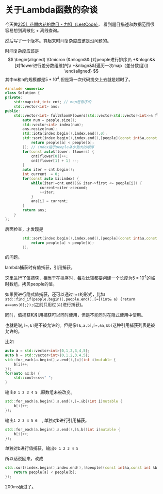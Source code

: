 # 关于Lambda函数的杂谈

今天做[2251. 花期内花的数目 - 力扣（LeetCode）](https://leetcode.cn/problems/number-of-flowers-in-full-bloom/description/)， 看到题目描述和数据范围很容易想到离散化 + 离线查询。



然后写了一个版本。算起来时间复杂度应该是没问题的。

时间复杂度应该是
$$
\begin{aligned}
\Omicron (&mlogm&&	[对people进行排序]\\
+&nlogn&&		[对flower进行差分数组维护]\\
+&nlogn&&[遍历一次map（差分数组）])
\end{aligned}
$$
其中m和n的规模都是$5*10^4$,但是第一次代码提交上去就是超时了。

```c++
#include <numeric>
class Solution {
private:
    std::map<int,int> cnt; // map是有序的
    std::vector<int> ans;
public:
    std::vector<int> fullBloomFlowers(std::vector<std::vector<int>>& flowers, std::vector<int>& people) {
        auto num = people.size();
        std::vector<int> index(num);
        ans.resize(num);
        std::iota(index.begin(),index.end(),0);
        std::sort(index.begin(),index.end(),[people](const int&a,const int b) {
            return people[a] < people[b];
        }); // index指示people从小到大的顺序
        for(const auto&flower: flowers) {
            cnt[flower[0]]++;
            cnt[flower[1] + 1] --;
        }
        auto iter = cnt.begin();
        int current  = 0;
        for(const auto &i:index) {
            while(iter!=cnt.end()&& iter->first <= people[i]) {
                current+=iter->second;
                ++iter;
            }
            ans[i] = current;
        }
        return ans;
    }
};
```





后面检查，才发现是

```c++
        std::sort(index.begin(),index.end(),[people](const int&a,const int b) {
            return people[a] < people[b];
        });
```

的问题。

lambda捕获时有值捕获，引用捕获。

这里进行了值捕获，相当于在排序时，每次比较都要创建一个长度为$5*10^4$的临时数组，拷贝people的值。

如果要进行隐式值捕获，还可以通过`[=]`的形式，比如`std::find_if(people.begin(),people.end(),[=](int& a) {return a==ans[0];});`(之前只用过`[&]`进行捕获)。

同时，值捕获和引用捕获可以同时使用，但是不能同时在隐式使用中使用。

也就是说,`[=,&]`是不被允许的。但是像`[&,a,b]`,`[=,&a,&b]`这种引用捕获列表是被允许的。

比如

```c++
auto a = std::vector<int>{0,1,2,3,4,5};
auto b = std::vector<int>{0,1,2,3,4,5};
std::for_each(a.begin(),a.end(),[=](int i)mutable {
    b[i]++;
});
for(auto &x:b) {
    std::cout<<x<<" ";
}
```

输出`0 1 2 3 4 5 `,原数组未被改变。

```c++
std::for_each(a.begin(),a.end(),[=,&b](int i)mutable {
    b[i]++;
});
```

输出`1 2 3 4 5 6  `, 单独对b进行引用捕获。

```c++
std::for_each(a.begin(),a.end(),[&,b](int i)mutable {
    b[i]++;
});
```

单独对b进行值捕获，输出`0 1 2 3 4 5 `



所以话说回来，改成

```c++
std::sort(index.begin(),index.end(),[&people](const int&a,const int &b) {
    return people[a] < people[b];
});
```

200ms通过了。